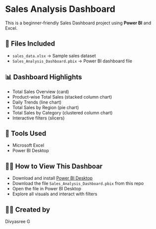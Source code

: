 # Sales Analysis Dashboard

This is a beginner-friendly Sales Dashboard project using **Power BI** and Excel.

## 📁 Files Included
- `sales_data.xlsx` → Sample sales dataset
- `Sales_Analysis_Dashboard.pbix` → Power BI dashboard file

## 📊 Dashboard Highlights
- Total Sales Overview (card)
- Product-wise Total Sales (stacked column chart)
- Daily Trends (line chart)
- Total Sales by Region (pie chart)
- Total Sales by Category (clustered column chart)
- Interactive filters (slicers)

## 🔧 Tools Used
- Microsoft Excel
- Power BI Desktop

## 🧑‍💻 How to View This Dashboar
- Download and install [Power BI Desktop](https://powerbi.microsoft.com)
- Download the file `Sales_Analysis_Dashboard.pbix` from this repo
- Open the file in Power BI Desktop
- Explore all visuals and interact with filters

## 👩‍💻 Created by
Divyasree G

